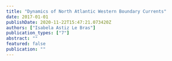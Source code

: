 ```yaml
---
title: "Dynamics of North Atlantic Western Boundary Currents"
date: 2017-01-01
publishDate: 2020-11-22T15:47:21.073420Z
authors: ["Isabela Astiz Le Bras"]
publication_types: ["7"]
abstract: ""
featured: false
publication: ""
---
```


